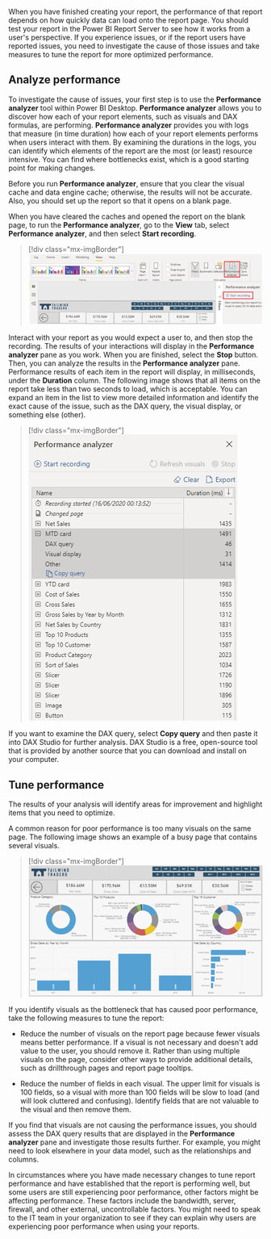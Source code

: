 When you have finished creating your report, the performance of that report depends on how quickly data can load onto the report page. You should test your report in the Power BI Report Server to see how it works from a user's perspective. If you experience issues, or if the report users have reported issues, you need to investigate the cause of those issues and take measures to tune the report for more optimized performance.

## Analyze performance

To investigate the cause of issues, your first step is to use the **Performance analyzer** tool within Power BI Desktop. **Performance analyzer** allows you to discover how each of your report elements, such as visuals and DAX formulas, are performing. **Performance analyzer** provides you with logs that measure (in time duration) how each of your report elements performs when users interact with them. By examining the durations in the logs, you can identify which elements of the report are the most (or least) resource intensive. You can find where bottlenecks exist, which is a good starting point for making changes.

Before you run **Performance analyzer**, ensure that you clear the visual cache and data engine cache; otherwise, the results will not be accurate. Also, you should set up the report so that it opens on a blank page.

When you have cleared the caches and opened the report on the blank page, to run the **Performance analyzer**, go to the **View** tab, select **Performance analyzer**, and then select **Start recording**. 

> [!div class="mx-imgBorder"]
> [![Screenshot of the Performance analyzer button on the View tab.](../media/11-run-performance-analyzer-ssm.png)](../media/11-run-performance-analyzer-ssm.png#lightbox)

Interact with your report as you would expect a user to, and then stop the recording. The results of your interactions will display in the **Performance analyzer** pane as you work. When you are finished, select the **Stop** button. Then, you can analyze the results in the **Performance analyzer** pane. Performance results of each item in the report will display, in milliseconds, under the **Duration** column. The following image shows that all items on the report take less than two seconds to load, which is acceptable. You can expand an item in the list to view more detailed information and identify the exact cause of the issue, such as the DAX query, the visual display, or something else (other).

> [!div class="mx-imgBorder"]
> [![Screenshot of the Performance analyzer results.](../media/11-performance-analyzer-results-ss.png)](../media/11-performance-analyzer-results-ss.png#lightbox)

If you want to examine the DAX query, select **Copy query** and then paste it into DAX Studio for further analysis. DAX Studio is a free, open-source tool that is provided by another source that you can download and install on your computer.

## Tune performance

The results of your analysis will identify areas for improvement and highlight items that you need to optimize.

A common reason for poor performance is too many visuals on the same page. The following image shows an example of a busy page that contains several visuals.

> [!div class="mx-imgBorder"]
> [![Screenshot of too many visuals on a report page.](../media/11-too-many-visuals-report-page-ss.png)](../media/11-too-many-visuals-report-page-ss.png#lightbox)

If you identify visuals as the bottleneck that has caused poor performance, take the following measures to tune the report:

-   Reduce the number of visuals on the report page because fewer visuals means better performance. If a visual is not necessary and doesn't add value to the user, you should remove it. Rather than using multiple visuals on the page, consider other ways to provide additional details, such as drillthrough pages and report page tooltips.

-   Reduce the number of fields in each visual. The upper limit for visuals is 100 fields, so a visual with more than 100 fields will be slow to load (and will look cluttered and confusing). Identify fields that are not valuable to the visual and then remove them.

If you find that visuals are not causing the performance issues, you should assess the DAX query results that are displayed in the **Performance analyzer** pane and investigate those results further. For example, you might need to look elsewhere in your data model, such as the relationships and columns.

In circumstances where you have made necessary changes to tune report performance and have established that the report is performing well, but some users are still experiencing poor performance, other factors might be affecting performance. These factors include the bandwidth, server, firewall, and other external, uncontrollable factors. You might need to speak to the IT team in your organization to see if they can explain why users are experiencing poor performance when using your reports.
